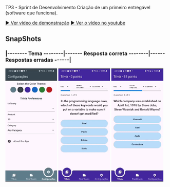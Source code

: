 TP3 - Sprint de Desenvolvimento
Criação de um primeiro entregável (software que funciona).

[▶️ Ver vídeo de demonstração](Desenvolvimento_1.mp4)
[▶️ Ver o vídeo no youtube](https://www.youtube.com/watch?v=519pjPra-l8)

## SnapShots

### |-------- Tema --------|------- Resposta correta --------|------ Respostas erradas ------|
<p>
<img src="Videos/gif/theme.gif" width="32%" height="50%">
<img src="Videos/gif/trivia_correct.gif" width="32%" height="50%">
<img src="Videos/gif/trivia_wrong.gif" width="32%" height="50%">
</p>

